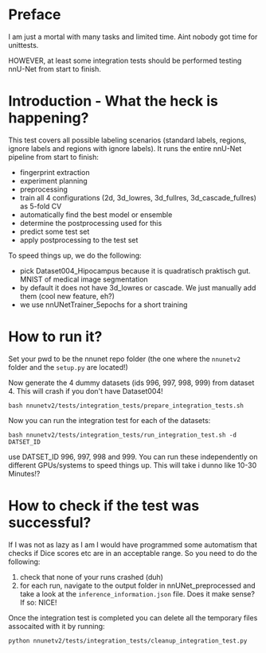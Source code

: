 # Preface

I am just a mortal with many tasks and limited time. Aint nobody got time for unittests.

HOWEVER, at least some integration tests should be performed testing nnU-Net from start to finish.

# Introduction - What the heck is happening?
This test covers all possible labeling scenarios (standard labels, regions, ignore labels and regions with 
ignore labels). It runs the entire nnU-Net pipeline from start to finish:

- fingerprint extraction
- experiment planning
- preprocessing
- train all 4 configurations (2d, 3d_lowres, 3d_fullres, 3d_cascade_fullres) as 5-fold CV
- automatically find the best model or ensemble
- determine the postprocessing used for this
- predict some test set
- apply postprocessing to the test set

To speed things up, we do the following:
- pick Dataset004_Hipocampus because it is quadratisch praktisch gut. MNIST of medical image segmentation
- by default it does not have 3d_lowres or cascade. We just manually add them (cool new feature, eh?)
- we use nnUNetTrainer_5epochs for a short training

# How to run it?

Set your pwd to be the nnunet repo folder (the one where the `nnunetv2` folder and the `setup.py` are located!)

Now generate the 4 dummy datasets (ids 996, 997, 998, 999) from dataset 4. This will crash if you don't have Dataset004!
```commandline
bash nnunetv2/tests/integration_tests/prepare_integration_tests.sh 
```

Now you can run the integration test for each of the datasets:
```commandline
bash nnunetv2/tests/integration_tests/run_integration_test.sh -d DATSET_ID
```
use DATSET_ID 996, 997, 998 and 999. You can run these independently on different GPUs/systems to speed things up. 
This will take i dunno like 10-30 Minutes!?

# How to check if the test was successful?
If I was not as lazy as I am I would have programmed some automatism that checks if Dice scores etc are in an acceptable range.
So you need to do the following:
1) check that none of your runs crashed (duh)
2) for each run, navigate to the output folder in nnUNet_preprocessed and take a look at the `inference_information.json` file. Does it make sense? If so: NICE!

Once the integration test is completed you can delete all the temporary files assocaited with it by running:

```commandline
python nnunetv2/tests/integration_tests/cleanup_integration_test.py
```